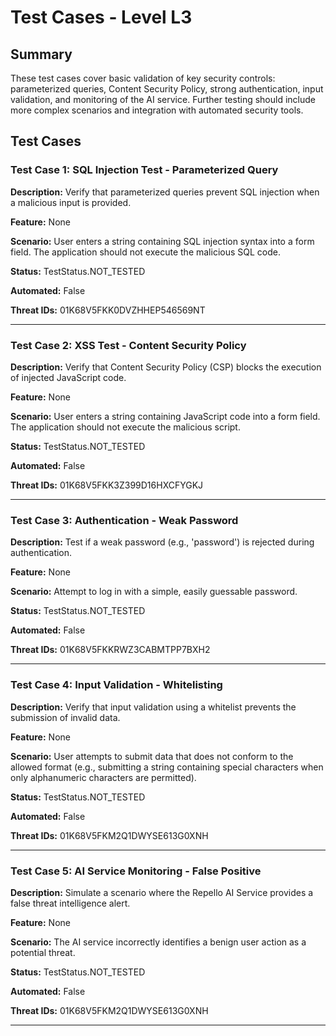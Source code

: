 # Test Cases - Level L3

## Summary

These test cases cover basic validation of key security controls: parameterized queries, Content Security Policy, strong authentication, input validation, and monitoring of the AI service. Further testing should include more complex scenarios and integration with automated security tools.

## Test Cases

### Test Case 1: SQL Injection Test - Parameterized Query

**Description:** Verify that parameterized queries prevent SQL injection when a malicious input is provided.

**Feature:** None

**Scenario:** User enters a string containing SQL injection syntax into a form field. The application should not execute the malicious SQL code.

**Status:** TestStatus.NOT_TESTED

**Automated:** False

**Threat IDs:** 01K68V5FKK0DVZHHEP546569NT

---

### Test Case 2: XSS Test - Content Security Policy

**Description:** Verify that Content Security Policy (CSP) blocks the execution of injected JavaScript code.

**Feature:** None

**Scenario:** User enters a string containing JavaScript code into a form field. The application should not execute the malicious script.

**Status:** TestStatus.NOT_TESTED

**Automated:** False

**Threat IDs:** 01K68V5FKK3Z399D16HXCFYGKJ

---

### Test Case 3: Authentication - Weak Password

**Description:** Test if a weak password (e.g., 'password') is rejected during authentication.

**Feature:** None

**Scenario:** Attempt to log in with a simple, easily guessable password.

**Status:** TestStatus.NOT_TESTED

**Automated:** False

**Threat IDs:** 01K68V5FKKRWZ3CABMTPP7BXH2

---

### Test Case 4: Input Validation - Whitelisting

**Description:** Verify that input validation using a whitelist prevents the submission of invalid data.

**Feature:** None

**Scenario:** User attempts to submit data that does not conform to the allowed format (e.g., submitting a string containing special characters when only alphanumeric characters are permitted).

**Status:** TestStatus.NOT_TESTED

**Automated:** False

**Threat IDs:** 01K68V5FKM2Q1DWYSE613G0XNH

---

### Test Case 5: AI Service Monitoring - False Positive

**Description:** Simulate a scenario where the Repello AI Service provides a false threat intelligence alert.

**Feature:** None

**Scenario:** The AI service incorrectly identifies a benign user action as a potential threat.

**Status:** TestStatus.NOT_TESTED

**Automated:** False

**Threat IDs:** 01K68V5FKM2Q1DWYSE613G0XNH

---

